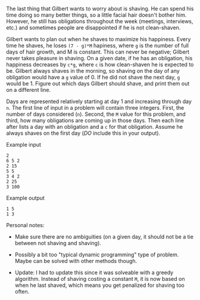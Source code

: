 The last thing that Gilbert wants to worry about is shaving. He can spend his
time doing so many better things, so a little facial hair doesn't bother him.
However, he still has obligations throughout the week (meetings, interviews,
etc.) and sometimes people are disappointed if he is not clean-shaven.

Gilbert wants to plan out when he shaves to maximize his happiness. Every time
he shaves, he loses `(7 - g)*M` hapiness, where `g` is the number of full days
of hair growth, and M is constant. This can never be negative; Gilbert never
takes pleasure in shaving. On a given date, if he has an obligation, his
happiness decreases by `c*g`, where `c` is how clean-shaven he is expected to
be. Gilbert always shaves in the morning, so shaving on the day of any
obligation would have a `g` value of 0. If he did not shave the next day, `g`
would be 1.  Figure out which days Gilbert should shave, and print them out on a
different line.

Days are represented relatively starting at day 1 and increasing through day
`n`. The first line of input in a problem will contain three integers. First,
the number of days considered (`n`). Second, the `M` value for this problem, and
third, how many obligations are coming up in those days. Then each line after
lists a day with an obligation and a `c` for that obligation. Assume he always
shaves on the first day (*DO* include this in your output).

Example input

```
2
6 5 2
2 15
5 5
3 4 2
2 25
3 100
```

Example output

```
1 5
1 3
```

Personal notes:
- Make sure there are no ambiguities (on a given day, it should not be a tie
  between not shaving and shaving).
- Possibly a bit too "typical dynamic programming" type of problem. Maybe can be
  solved with other methods though.

- Update: I had to update this since it was solveable with a greedy algorithm.
  Instead of shaving costing a constant `M`, it is now based on when he last
  shaved, which means you get penalized for shaving too often.
